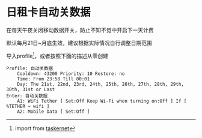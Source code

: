 [^1]: import from [taskernet](https://taskernet.com/shares/?user=AS35m8kd%2B%2B8TCtuKD5vi%2BgxDuL5p9VAa8vrSP6viIGO6nBMQGv6ntB%2BfsCHAjiN7MZx1YA%3D%3D&id=Profile%3A%E8%87%AA%E5%8A%A8%E5%85%B3%E6%95%B0%E6%8D%AE)

# 日租卡自动关数据

在每天午夜关闭移动数据开关，防止不知不觉中开启下一天计费

默认每月21日~月底生效，建议根据实际情况自行调整日期范围

导入profile[^1]，或者按照下面的描述从零创建

```
Profile: 自动关数据
	Cooldown: 43200 Priority: 10 Restore: no
	Time: From 23:58 Till 00:01
	Day: The 21st, 22nd, 23rd, 24th, 25th, 26th, 27th, 28th, 29th, 30th, 31st or Last
Enter: 自动关数据
	A1: WiFi Tether [ Set:Off Keep Wi-Fi when turning on:Off ] If [ %TETHER ~ wifi ]
	A2: Mobile Data [ Set:Off ] 
```